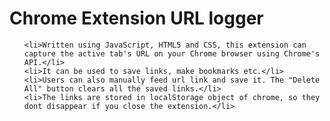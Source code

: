 <h1>Chrome Extension URL logger</h1>
<p>
  <ul>
    
    <li>Written using JavaScript, HTML5 and CSS, this extension can capture the active tab's URL on your Chrome browser using Chrome's API.</li>
    <li>It can be used to save links, make bookmarks etc.</li>
    <li>Users can also manually feed url link and save it. The "Delete All" button clears all the saved links.</li>
    <li>The links are stored in localStorage object of chrome, so they dont disappear if you close the extension.</li>
  </ul>
</p>
